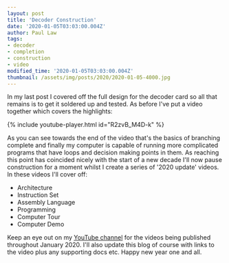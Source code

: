 ```yaml
---
layout: post
title: 'Decoder Construction'
date: '2020-01-05T03:03:00.004Z'
author: Paul Law
tags:
- decoder
- completion
- construction
- video
modified_time: '2020-01-05T03:03:00.004Z'
thumbnail: /assets/img/posts/2020/2020-01-05-4000.jpg
---
```


In my last post I covered off the full design for the decoder card so all that remains is to get it soldered up and
tested. As before I've put a video together which covers the highlights:

{% include youtube-player.html id="R2zvB_M4D-k" %}

As you can see towards the end of the video that's the basics of branching complete and finally my computer is capable of
running more complicated programs that have loops and decision making points in them. As reaching this point has coincided
nicely with the start of a new decade I'll now pause construction for a moment whilst I create a series of '2020 update'
videos. In these videos I'll cover off:

- Architecture
- Instruction Set
- Assembly Language
- Programming
- Computer Tour
- Computer Demo

Keep an eye out on my [YouTube channel](https://www.youtube.com/user/paul80nd) for the videos being published throughout
January 2020. I'll also update this blog of course with links to the video plus any supporting docs etc. Happy new year one
and all.
